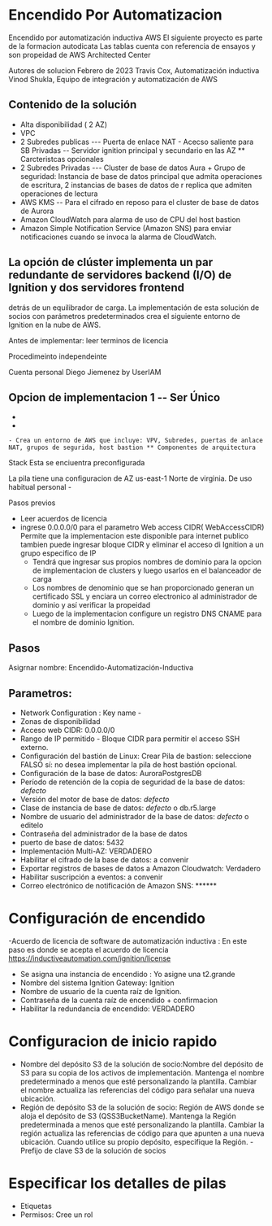 # Encendido Por Automatizacion
Encendido por automatización inductiva AWS
El siguiente proyecto es parte de la formacion autodicata
Las tablas cuenta con referencia de ensayos y son propeidad de AWS Architected Center 


Autores de solucion 
Febrero de 2023
Travis Cox, Automatización inductiva
Vinod Shukla, Equipo de integración y automatización de AWS

## Contenido de la solución 
- Alta disponibilidad ( 2 AZ)
- VPC 
- 2 Subredes publicas --- Puerta de enlace NAT - Acecso saliente para SB Privadas -- Servidor ignition principal y secundario en las AZ ** Carcteristcas opcionales
- 2 Subredes Privadas --- Cluster de base de datos Aura + Grupo de seguridad: Instancia de base de datos principal que admita operaciones de escritura, 2 instancias de bases de datos de r
  replica que admiten operaciones de lectura
- AWS KMS -- Para el cifrado en reposo para el cluster de base de datos de Aurora
- Amazon CloudWatch para alarma de uso de CPU del host bastion 
- Amazon Simple Notification Service (Amazon SNS) para enviar notificaciones cuando se invoca la alarma de CloudWatch.
## La opción de clúster implementa un par redundante de servidores backend (I/O) de Ignition y dos servidores frontend
detrás de un equilibrador de carga. La implementación de esta solución de 
socios con parámetros predeterminados crea el siguiente entorno de Ignition en la nube de AWS. 

Antes de implementar: leer terminos de licencia 


Procedimeinto independeinte  
 
 Cuenta personal Diego Jiemenez by UserIAM 
 
 Opcion de implementacion 1  -- Ser Único 
 -
  -
   -
    - Crea un entorno de AWS que incluye: VPV, Subredes, puertas de anlace NAT, grupos de segurida, host bastion ** Componentes de arquitectura 
    
 Stack 
 Esta se enciuentra preconfigurada
 
La pila tiene una configuracion de AZ us-east-1 Norte de virginia. De uso habitual personal - 


Pasos previos 
- Leer acuerdos de licencia 
- ingrese 0.0.0.0/0 para el parametro Web access CIDR( WebAccessCIDR) Permite que la implementacion este disponible para internet publico
  tambien puede ingresar bloque CIDR y eliminar el acceso di Ignition a un grupo especifico de IP
  - Tendrá que ingresar sus propios nombres de dominio para la opcion de implementacion de clusters y luego usarlos en el balanceador de carga
  - Los nombres de denominio que se han proporcionado generan un certificado SSL y enciara un correo electronico al administrador de dominio y así
    verificar la propeidad 
  - Luego de la implementacion configure un registro DNS CNAME para el nombre de dominio Ignition.
## Pasos 
Asigrnar nombre: Encendido-Automatización-Inductiva
## Parametros: 
- Network Configuration : Key name - 
- Zonas de disponibilidad
- Acceso web CIDR: 0.0.0.0/0
- Rango de IP permitido - Bloque CIDR para permitir el acceso SSH externo.
- Configuración del bastión de Linux: Crear Pila de bastion: seleccione FALSO sí: no desea implementar la pila de host bastión opcional.
- Configuración de la base de datos: AuroraPostgresDB
- Período de retención de la copia de seguridad de la base de datos: *defecto* 
- Versión del motor de base de datos: *defecto*
- Clase de instancia de base de datos: *defecto* o db.r5.large
- Nombre de usuario del administrador de la base de datos: *defecto*  o editelo 
- Contraseña del administrador de la base de datos 
- puerto de base de datos: 5432
- Implementación Multi-AZ: VERDADERO
- Habilitar el cifrado de la base de datos: a convenir
- Exportar registros de bases de datos a Amazon Cloudwatch: Verdadero
- Habilitar suscripción a eventos: a convenir
- Correo electrónico de notificación de Amazon SNS: ******

# Configuración de encendido
-Acuerdo de licencia de software de automatización inductiva : En este paso es donde se acepta el acuerdo de licencia https://inductiveautomation.com/ignition/license
- Se asigna una instancia de encendido : Yo asigne una t2.grande
- Nombre del sistema Ignition Gateway: Ignition
- Nombre de usuario de la cuenta raíz de Ignition.
- Contraseña de la cuenta raíz de encendido + confirmacion 
- Habilitar la redundancia de encendido: VERDADERO
# Configuracion de inicio rapido 
- Nombre del depósito S3 de la solución de socio:Nombre del depósito de S3 para su copia de los activos de implementación.
 Mantenga el nombre predeterminado a menos que esté personalizando la plantilla. Cambiar el nombre actualiza las referencias del código para señalar una nueva ubicación.
- Región de depósito S3 de la solución de socio: Región de AWS donde se aloja el depósito de S3 (QSS3BucketName). Mantenga la Región predeterminada a menos que esté personalizando la plantilla. Cambiar la región actualiza las referencias de código para que apunten a una nueva ubicación. Cuando utilice su propio depósito, especifique la Región.
-Prefijo de clave S3 de la solución de socios

# Especificar los detalles de pilas 
- Etiquetas
- Permisos: Cree un rol 


    
    
    
    
    
    
    
    
    
    
    
    
    
    
    
    
    
    
    
    
    
    
    
    
    

